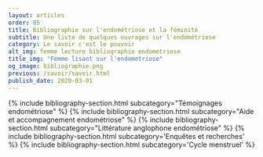 ```yaml
---
layout: articles
order: 85
title: Bibliographie sur l'endométriose et la féminité
subtitle: Une liste de quelques ouvrages sur l'endométriose
category: Le savoir c'est le pouvoir
alt_img: femme lecture bibliographie endometriose
title_img: "Femme lisant sur l'endometriose"
og_image: bibliographie.png
previous: /savoir/savoir.html
publish_date: 2020-03-01
---
```


{% include bibliography-section.html subcategory="Témoignages endométriose" %}
{% include bibliography-section.html subcategory="Aide et accompagnement endométriose" %}
{% include bibliography-section.html subcategory="Littérature anglophone endométriose" %}
{% include bibliography-section.html subcategory='Enquêtes et recherches' %}
{% include bibliography-section.html subcategory='Cycle menstruel' %}